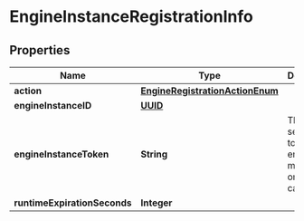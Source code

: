 

# EngineInstanceRegistrationInfo

## Properties

Name | Type | Description | Notes
------------ | ------------- | ------------- | -------------
**action** | [**EngineRegistrationActionEnum**](EngineRegistrationActionEnum.md) |  |  [optional]
**engineInstanceID** | [**UUID**](UUID.md) |  |  [optional]
**engineInstanceToken** | **String** | This is the security token the engine must use on other calls |  [optional]
**runtimeExpirationSeconds** | **Integer** |  |  [optional]



